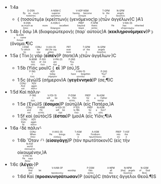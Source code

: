 
- 1:4a 
	- { (<RUBY><ruby><ruby>τοσούτῳ<rt>τοσοῦτος</rt></ruby><rt>By so much</rt></ruby><rt>D-DSN</rt></RUBY>)a (<RUBY><ruby><ruby>κρείττων<rt>κρείσσων</rt></ruby><rt>superior</rt></ruby><rt>A-NSM-C</rt></RUBY>)⦇ (<RUBY><ruby><ruby><em>γενόμενος</em><rt>γίνομαι</rt></ruby><rt>having become</rt></ruby><rt>V-ADP-NSM</rt></RUBY>)p ⦈(<RUBY><ruby><ruby>τῶν<rt>ὁ</rt></ruby><rt>to the</rt></ruby><rt>T-GPM</rt></RUBY> <RUBY><ruby><ruby>ἀγγέλων<rt>ἄγγελος</rt></ruby><rt>angels</rt></ruby><rt>N-GPM</rt></RUBY>)C }A⮧
- 1:4b (<RUBY><ruby><ruby>ὅσῳ<rt>ὅσος</rt></ruby><rt>as much as</rt></ruby><rt>K-DSN</rt></RUBY>)A (<RUBY><ruby><ruby>διαφορώτερον<rt>διάφορος</rt></ruby><rt>more excellent</rt></ruby><rt>A-ASN-C</rt></RUBY>)⦇ (<RUBY><ruby><ruby>παρ᾽<rt>παρά</rt></ruby><rt>beyond</rt></ruby><rt>PREP</rt></RUBY> <RUBY><ruby><ruby>αὐτοὺς<rt>αὐτός</rt></ruby><rt>theirs</rt></ruby><rt>P-APM</rt></RUBY>)A (<RUBY><ruby><ruby><strong>κεκληρονόμηκεν</strong><rt>κληρονομέω</rt></ruby><rt>He has inherited</rt></ruby><rt>V-RAI-3S</rt></RUBY>)P ⦈(<RUBY><ruby><ruby>ὄνομα.¶<rt>ὄνομα</rt></ruby><rt>a name</rt></ruby><rt>N-ASN</rt></RUBY>)C
- 1:5a (<RUBY><ruby><ruby>Τίνι<rt>τίς</rt></ruby><rt>To which</rt></ruby><rt>I-DSM</rt></RUBY>)⦇ <RUBY><ruby><ruby>γὰρ<rt>γάρ</rt></ruby><rt>for</rt></ruby><rt>CONJ</rt></RUBY> (<RUBY><ruby><ruby><strong>εἶπέν</strong><rt>εἶπον</rt></ruby><rt>did He say</rt></ruby><rt>V-AAI-3S</rt></RUBY>)P (<RUBY><ruby><ruby>ποτε<rt>ποτέ</rt></ruby><rt>ever</rt></ruby><rt>PRT</rt></RUBY>)A ⦈(<RUBY><ruby><ruby>τῶν<rt>ὁ</rt></ruby><rt>of the</rt></ruby><rt>T-GPM</rt></RUBY> <RUBY><ruby><ruby>ἀγγέλων·<rt>ἄγγελος</rt></ruby><rt>angels</rt></ruby><rt>N-GPM</rt></RUBY>)C 
	- 1:5b (<RUBY><ruby><ruby>Υἱός<rt>υἱός</rt></ruby><rt>Son</rt></ruby><rt>N-NSM</rt></RUBY> <RUBY><ruby><ruby>μου<rt>ἐγώ</rt></ruby><rt>of me</rt></ruby><rt>P-1GS</rt></RUBY>)C (<RUBY><ruby><ruby><strong>εἶ</strong><rt>εἰμί</rt></ruby><rt>are</rt></ruby><rt>V-PAI-2S</rt></RUBY>)P (<RUBY><ruby><ruby>σύ,<rt>σύ</rt></ruby><rt>You</rt></ruby><rt>P-2NS</rt></RUBY>)S 
	- 1:5c (<RUBY><ruby><ruby>ἐγὼ<rt>ἐγώ</rt></ruby><rt>I</rt></ruby><rt>P-1NS</rt></RUBY>)S (<RUBY><ruby><ruby>σήμερον<rt>σήμερον</rt></ruby><rt>today</rt></ruby><rt>ADV</rt></RUBY>)A (<RUBY><ruby><ruby><strong>γεγέννηκά</strong><rt>γεννάω</rt></ruby><rt>have begotten</rt></ruby><rt>V-RAI-1S</rt></RUBY>)P (<RUBY><ruby><ruby>σε;¶<rt>σύ</rt></ruby><rt>You?</rt></ruby><rt>P-2AS</rt></RUBY>)C
- 1:5d <RUBY><ruby><ruby>Καὶ<rt>καί</rt></ruby><rt>And</rt></ruby><rt>CONJ</rt></RUBY> <RUBY><ruby><ruby>πάλιν·<rt>πάλιν</rt></ruby><rt>again</rt></ruby><rt>ADV</rt></RUBY> 
	- 1:5e (<RUBY><ruby><ruby>Ἐγὼ<rt>ἐγώ</rt></ruby><rt>I</rt></ruby><rt>P-1NS</rt></RUBY>)S (<RUBY><ruby><ruby><strong>ἔσομαι</strong><rt>εἰμί</rt></ruby><rt>will be</rt></ruby><rt>V-FDI-1S</rt></RUBY>)P (<RUBY><ruby><ruby>αὐτῷ<rt>αὐτός</rt></ruby><rt>to Him</rt></ruby><rt>P-DSM</rt></RUBY>)A (<RUBY><ruby><ruby>εἰς<rt>εἰς</rt></ruby><rt>for</rt></ruby><rt>PREP</rt></RUBY> <RUBY><ruby><ruby>Πατέρα,<rt>πατήρ</rt></ruby><rt>a Father</rt></ruby><rt>N-ASM</rt></RUBY>)A
	- 1:5f <RUBY><ruby><ruby>καὶ<rt>καί</rt></ruby><rt>and</rt></ruby><rt>CONJ</rt></RUBY> (<RUBY><ruby><ruby>αὐτὸς<rt>αὐτός</rt></ruby><rt>He</rt></ruby><rt>P-NSM</rt></RUBY>)S (<RUBY><ruby><ruby><strong>ἔσται</strong><rt>εἰμί</rt></ruby><rt>will be</rt></ruby><rt>V-FDI-3S</rt></RUBY>)P (<RUBY><ruby><ruby>μοι<rt>ἐγώ</rt></ruby><rt>to Me</rt></ruby><rt>P-1DS</rt></RUBY>)A (<RUBY><ruby><ruby>εἰς<rt>εἰς</rt></ruby><rt>for</rt></ruby><rt>PREP</rt></RUBY> <RUBY><ruby><ruby>Υἱόν;¶<rt>υἱός</rt></ruby><rt>a Son?</rt></ruby><rt>N-ASM</rt></RUBY>)A
- 1:6a ⸉<RUBY><ruby><ruby>δὲ<rt>δέ</rt></ruby><rt>then</rt></ruby><rt>CONJ</rt></RUBY> <RUBY><ruby><ruby>πάλιν<rt>πάλιν</rt></ruby><rt>again</rt></ruby><rt>ADV</rt></RUBY>⸊
	- 1:6b <RUBY><ruby><ruby>Ὅταν<rt>ὅταν</rt></ruby><rt>When</rt></ruby><rt>CONJ</rt></RUBY> ⸉⸊  (<RUBY><ruby><ruby><strong>εἰσαγάγῃ</strong><rt>εἰσάγω</rt></ruby><rt>He brings</rt></ruby><rt>V-AAS-3S</rt></RUBY>)P (<RUBY><ruby><ruby>τὸν<rt>ὁ</rt></ruby><rt>the</rt></ruby><rt>T-ASM</rt></RUBY> <RUBY><ruby><ruby>πρωτότοκον<rt>πρωτότοκος</rt></ruby><rt>Firstborn</rt></ruby><rt>A-ASM</rt></RUBY>)C (<RUBY><ruby><ruby>εἰς<rt>εἰς</rt></ruby><rt>into</rt></ruby><rt>PREP</rt></RUBY> <RUBY><ruby><ruby>τὴν<rt>ὁ</rt></ruby><rt>the</rt></ruby><rt>T-ASF</rt></RUBY> <RUBY><ruby><ruby>οἰκουμένην,<rt>οἰκουμένη</rt></ruby><rt>world</rt></ruby><rt>N-ASF</rt></RUBY>)A 
- 1:6c (<RUBY><ruby><ruby><strong>λέγει·</strong><rt>λέγω</rt></ruby><rt>He says</rt></ruby><rt>V-PAI-3S</rt></RUBY>)P
	- 1:6d <RUBY><ruby><ruby>Καὶ<rt>καί</rt></ruby><rt>And</rt></ruby><rt>CONJ</rt></RUBY> (<RUBY><ruby><ruby><strong>προσκυνησάτωσαν</strong><rt>προσκυνέω</rt></ruby><rt>let worship</rt></ruby><rt>V-AAM-3P</rt></RUBY>)P (<RUBY><ruby><ruby>αὐτῷ<rt>αὐτός</rt></ruby><rt>Him</rt></ruby><rt>P-DSM</rt></RUBY>)C (<RUBY><ruby><ruby>πάντες<rt>πᾶς</rt></ruby><rt>all</rt></ruby><rt>A-NPM</rt></RUBY> <RUBY><ruby><ruby>ἄγγελοι<rt>ἄγγελος</rt></ruby><rt>[the] angels</rt></ruby><rt>N-NPM</rt></RUBY> <RUBY><ruby><ruby>Θεοῦ.¶<rt>θεός</rt></ruby><rt>of God</rt></ruby><rt>N-GSM</rt></RUBY>)S